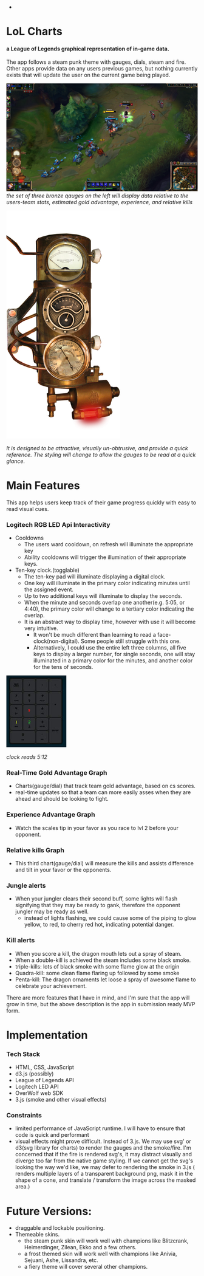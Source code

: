 *  

# LoL Charts

#### a League of Legends graphical representation of in-game data.

The app follows a steam punk theme with gauges, dials, steam and fire.
Other apps provide data on any users previous games, but nothing currently exists that will update the user on the current game being played.
 
 ![mockup-in-use](mockup-in-play.jpg)
 *the set of three bronze qauges on the left will display data relative to the users-team stats, estimated gold advantage, experience, and relative kills*
 
 ![mockup-ui](mockup-ui.jpg)
 
 *It is designed to be attractive, visually un-obtrusive, and provide a quick reference. The styling will change to allow the gauges to be read at a quick glance.*
 
# Main Features
This app helps users keep track of their game progress quickly with easy to read visual cues.

### Logitech RGB LED Api Interactivity
* Cooldowns
  - The users ward cooldown, on refresh will illuminate the appropriate key
  - Ability cooldowns will trigger the illumination of their appropriate keys. 
* Ten-key clock.(togglable)
  - The ten-key pad will illuminate displaying a digital clock. 
  - One key will illuminate in the primary color indicating minutes until the assigned event.
  - Up to two additional keys will illuminate to display the seconds. 
  - When the minute and seconds overlap one another(e.g. 5:05, or 4:40), the primary color will change to a tertiary color indicating the overlap.
  - It is an abstract way to display time, however with use it will become very intuitive.
    - It won't be much different than learning to read a face-clock(non-digital). Some people still struggle with this one.
    - Alternatively, I could use the entire left three columns, all five keys to display a larger number, for single seconds, one will stay illuminated in a primary color for the minutes, and another color for the tens of seconds.
    
![Ten-Key-Clock](Ten-Key.jpg)

*clock reads 5:12*



### Real-Time Gold Advantage Graph
* Charts(gauge/dial) that track team gold advantage, based on cs scores. 
* real-time updates so that a team can more easily asses when they are ahead and should be looking to fight.

### Experience Advantage Graph
* Watch the scales tip in your favor as you race to lvl 2 before your opponent.

### Relative kills Graph
* This third chart(gauge/dial) will measure the kills and assists difference and tilt in your favor or the opponents. 


### Jungle alerts
* When your jungler clears their second buff, some lights will flash signifying that they may be ready to gank, therefore the opponent jungler may be ready as well. 
  - instead of lights flashing, we could cause some of the piping to glow yellow, to red, to cherry red hot, indicating potential danger.

### Kill alerts
* When you score a kill, the dragon mouth lets out a spray of steam.
* When a double-kill is achieved the steam includes some black smoke.
* triple-kills: lots of black smoke with some flame glow at the origin
* Quadra-kill: some clean flame flaring up followed by some smoke
* Penta-kill: The dragon ornaments let loose a spray of awesome flame to celebrate your achievement.

There are more features that I have in mind, and I'm sure that the app will grow in time, but the above description is the app in submission ready MVP form.
# Implementation
### Tech Stack
* HTML, CSS, JavaScript
* d3.js (possibly)
* League of Legends API
* Logitech LED API
* OverWolf web SDK
* 3.js (smoke and other visual effects)

### Constraints
* limited performance of JavaScript runtime. I will have to ensure that code is quick and performant
* visual effects might prove difficult. Instead of 3.js. We may use svg' or d3(svg library for charts) to render the gauges and the smoke/fire. I'm concerned that if the fire is rendered svg's, it may distract visually and diverge too far from the native game styling. If we cannot get the svg's looking the way we'd like, we may defer to rendering the smoke in 3.js ( renders multiple layers of a transparent background png, mask it in the shape of a cone, and translate / transform the image across the masked area.)



# Future Versions:
* draggable and lockable positioning.
* Themeable skins.
  - the steam punk skin will work well with champions like Blitzcrank, Heimerdinger, Zilean, Ekko and a few others.
  - a frost themed skin will work well with champions like Anivia, Sejuani, Ashe, Lissandra, etc.
  - a fiery theme will cover several other champions.
